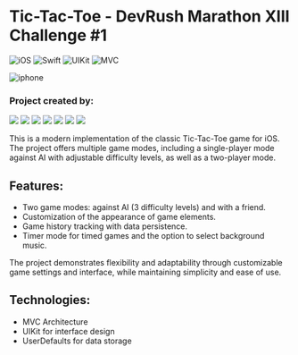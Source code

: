 # Tic-Tac-Toe - DevRush Marathon XIII Challenge #1

![iOS](https://img.shields.io/badge/iOS-15.0-lightblue)  ![Swift](https://img.shields.io/badge/Swift-blue)  ![UIKit](https://img.shields.io/badge/UIKit-mediumpurple) ![MVC](https://img.shields.io/badge/MVC-hotpink)

![iphone](https://www.dropbox.com/scl/fi/h48fvfv721lrf5x2edjbj/TicTacToe.jpeg?rlkey=a5olpxanw3w1leaq9hwb95w03&st=r3l2w7tq&dl=0&raw=1)

### Project created by:
<p align="left"> 
<a href="https://github.com/ValentinaPopovaA">
<img src="https://img.shields.io/badge/Valentina K (TeamLead)-hotpink"/></a>
<a href="https://github.com/nikmosyl">
<img src="https://img.shields.io/badge/Nikmosyl-mediumpurple"/></a>
<a href="https://github.com/vachtung-gigabidze">
<img src="https://img.shields.io/badge/Vachtung Gigabidze-lightblue"/></a>
<a href="https://github.com/katrina-o">
<img src="https://img.shields.io/badge/Katrina O-plum"/></a>
<a href="https://github.com/AlisaSinson">
<img src="https://img.shields.io/badge/Alisa Sinson-cadetblue"/></a>
<a href="https://github.com/Tretyakov-hub">
<img src="https://img.shields.io/badge/Tretyakov-lightgoldenrodyellow"/></a>
<a href="https://github.com/Qewhouse">
<img src="https://img.shields.io/badge/Qewhouse-azure"/></a>

This is a modern implementation of the classic Tic-Tac-Toe game for iOS. The project offers multiple game modes, including a single-player mode against AI with adjustable difficulty levels, as well as a two-player mode.

## Features:
- Two game modes: against AI (3 difficulty levels) and with a friend.
- Customization of the appearance of game elements.
- Game history tracking with data persistence.
- Timer mode for timed games and the option to select background music.

The project demonstrates flexibility and adaptability through customizable game settings and interface, while maintaining simplicity and ease of use.

## Technologies:
- MVC Architecture
- UIKit for interface design
- UserDefaults for data storage
